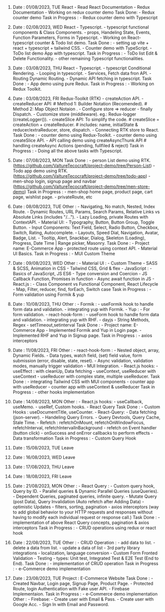 1. Date : 01/08/2023, TUE
    React
        - Read React Documentation
        - Redux Documentation
        - Working on redux counter demo
    Task Done:
        - Redux counter demo
    Task in Progress :
        - Redux counter demo with Typescript

2. Date : 02/08/2023, WED
    React
        - Typescript.
        - typescript functional components & Class Components.
        - props, Handeling State, Events, Function Parameters, Forms in Typescript.
        - Working on React-typescript counter & Todo list demo.
    Task Done :
        - setting up vite + react + typescript + tailwind CSS.
        - Counter demo with TypeScript.
        - ToDo list demo App with typescript.
    Task in Progress :
        - ToDo list Edit & Delete Functionality.
        - other remaining Typescript functionalities.
           
3. Date : 03/08/2023, THU
    React
        - Typescript.
        - typescript Conditional Rendering.
        - Looping in typescript.
        - Services, Fetch data fron API.
        - Routing Dynamic Routing.
        - Dynamic API fetching in typescript.
    Task Done :
        - App demo using pure Redux.
    Task in Progress :
        - Working on Redux Toolkit.

4. Date : 03/08/2023, FRI
    Redux-Toolkit (RTK)
        - createAction API.
        - createReducer API: 
            # Method 1: Builder Notation (Recomended).
            # Method 2: Map Object Notaion .
        - Configure store => reducer
        - finally Dispatch.
        - Customize store (middleware). eg.: Redux-logger (createLogger()).
        - createSlice API: To simplify the code.
            # createSlice = createAction + createReducer.
            # includes: name, initialState & reducer/extraReducer, store, dispatch.
        - Connecting RTK store to React.
    Task Done :
        - counter demo using Redux-Toolkit.
        - counter demo using createSlice API.
        - API calling demo using createAsyncThunk API
            # handling createAsync Actions (pending, fullfiled & reject)
    Task in Progress :
        - Doing all the above tasks with Typescript.

5. Date : 07/08/2023, MON
    Task Done :
        - person List demo using RTK. (https://github.com/ValtureTecocraft/project-demo/tree/Person-List)
        - Todo app demo using RTK. (https://github.com/ValtureTecocraft/project-demo/tree/todo-app)
        - men-shop login, signup page and navbar (https://github.com/ValtureTecocraft/project-demo/tree/men-store-demo)
    Task in Progress :
        - men-shop home page, product page, cart page, wishlist page.
        - privateRoute, etc

6. Date : 08/08/2023, TUE
    Other :
        - Navigating, No match, Nested, Index Route.
        - Dynamic Routes, URL Params, Search Params, Relative Links vs Absolute Links (includes "/...").
        - Lazy Loading, private Routes with ContextAPI.
        - Material UI: 
            - Typography, Button, Button Group, Toggle Button.
            - Input Components: Text Field, Select, Radio Button, Checkbox, Switch, Rating, Autocomplete.
            - Layouts, Speed Dial, Navigation, Avatar, Badge, List.
            - Tooltip, Alert, Snackbar, Dialog, Skeleton (Loading), Progress, Date Time | Range picker, Masonry.
    Task Done :
        - Project name: E-Commerce App
            - protected route using context API.
        - Material UI Basics.
    Task in Progress :
        - MUI Custom Theme
    
7. Date : 09/08/2023, WED
    Other :
        - Material UI : 
            - Custom Theme
        - SASS & SCSS, Animation in CSS
        - Tailwind CSS, Grid & flex
        - JavaScript :
            - Basics of JavaScript, JS ES6
            - Type conversion and Coercion
            - JS Callback Function, Promises in function
            - Async await function in JS
        - React.js :
            - Class Component vs Functional Component, React Lifecycle
            - Map, Filter, reducer, find, forEach, Switch case
    Task in Progress :
        - Form validation using Formik & yup

8. Date : 10/08/2023, THU
    Other :
        - Formik : 
            - useFormik hook to handle form data and validation.
            - integrating yup with Formik.
        - Yup : 
            - For form validation.
        - react-hook-form :
            - useForm hook to handle form data and validation.
            - integrating yup with RHF.
        - dayjs
        - String Methods, Regex
        - setTimeout,setinterval
    Task Done :
        - Project name: E-Commerce App
            - Implemented Formik and Yup in Login page.
            - Implemented RHF and Yup in Signup page.
    Task in Progress :
        - axios interceptors

9. Date : 11/08/2023, FRI
    Other :
        - react-hook-form :
            - Nested object, array, Dynamic Fields.
            - Data types, watch field, (set) field value, form submission (error, disable, state, reset).
            - Async validation, validation modes, manually trigger validation
            - MUI Integration.
        - React.js hooks:
            - useEffect : with cleanUp, Data fetching
            - useContext, useReducer with useContext
            - useReducer with complex state, multiple useReducer.
    Task Done :
        - integrating Tailwind CSS with MUI components
        - counter app with useReducer
        - counter app with useContext & useReducer
    Task in Progress :
        - other hooks implementation

10. Date : 14/08/2023, MON
    Other :
        - React.js hooks:
            - useCallback, useMemo.
            - useRef, Custom hooks.
        - React Query
    Task Done : 
        - Custom Hooks : useDocumentTitle, useCounter.
        - React-Query:
            - Data fetching (json-server).
            - Handeling Query Errors.
            - Query Devtools, Query Cache, Stale Time.
            - Refetch : refetchOnMount, refetchOnWindowFocus, refetchInterval, refetchIntervalInBackground
            - refetch on Event handler (button click)
            - onSuccess and onError callbacks to perform effects
            - Data transformation
    Task in Progress :
        - Custom Query Hook

11. Date : 15/08/2023, TUE
    Leave

12. Date : 16/08/2023, WED
    Leave

13. Date : 17/08/2023, THU
    Leave

14. Date : 18/08/2023, FRI
    Leave

15. Date : 21/08/2023, MON
    Other :
        - React Query :
            - Custom query hook, Query by ID.
            - Parallel queries & Dynamic Parallel Queries (useQueries).
            - Dependent Queries, paginated queries, infinite query.
            - Mutate Query (post Data), Query Invalidation (Auto refetch after Adding Data)
            - optimistic Updates
        - filters, sorting, pagination
        - axios interceptors (way to add global behavior to your HTTP requests and responses without having to modify each individual request or response call.)
    Task Done : 
        - implementation of above React Query concepts, pagination & axios interceptors
    Task in Progress :
        - CRUD operations using redux or react hook

16. Date : 22/08/2023, TUE
    Other :
        - CRUD Operation :
            - add data to list.
            - delete a data from list.
            - update a data of list
        - 3rd party library integrations
        - localization, language conversion
        - Custom Form Fronted Validation
        - Testing
            - types: Unit test, Integrated Test & E2E Test (End to End).
    Task Done : 
        - implementation of CRUD operation
    Task in Progress :
        - e-Commerce demo implementation

17. Date : 23/08/2023, TUE
Project : E-Commerce Website
    Task Done : 
        - Created Navbar, Login page, Signup Page, Product Page.
        - Protected Route, login Authentication with Fake user API.
        - Firebase Implementaion.
    Task in Progress :
        - e-Commerce demo implementation
    Other : 
        - Firebase: 
            - Create user with Email & Pass.
            - Create user with Google Acc.
            - Sign In with Email and Password.




